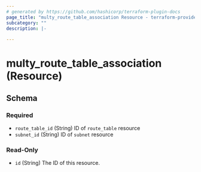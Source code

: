 ```yaml
---
# generated by https://github.com/hashicorp/terraform-plugin-docs
page_title: "multy_route_table_association Resource - terraform-provider-multy"
subcategory: ""
description: |-
  
---
```


# multy_route_table_association (Resource)





<!-- schema generated by tfplugindocs -->
## Schema

### Required

- `route_table_id` (String) ID of `route_table` resource
- `subnet_id` (String) ID of `subnet` resource

### Read-Only

- `id` (String) The ID of this resource.


